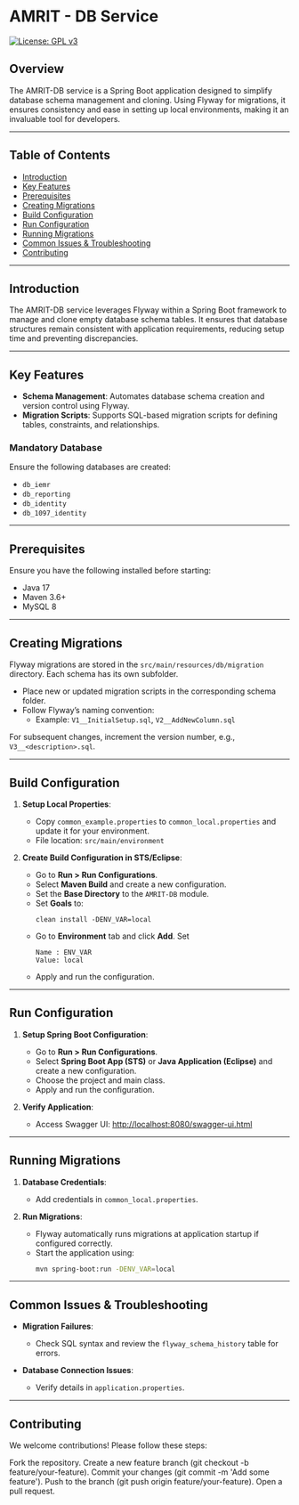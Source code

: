 # AMRIT - DB Service
[![License: GPL v3](https://img.shields.io/badge/License-GPLv3-blue.svg)](https://www.gnu.org/licenses/gpl-3.0)

## Overview  
The AMRIT-DB service is a Spring Boot application designed to simplify database schema management and cloning. Using Flyway for migrations, it ensures consistency and ease in setting up local environments, making it an invaluable tool for developers.

---

## Table of Contents  
- [Introduction](#introduction)  
- [Key Features](#key-features)  
- [Prerequisites](#prerequisites)  
- [Creating Migrations](#creating-migrations)  
- [Build Configuration](#build-configuration)  
- [Run Configuration](#run-configuration)  
- [Running Migrations](#running-migrations)  
- [Common Issues & Troubleshooting](#common-issues--troubleshooting)  
- [Contributing](#contributing)  

---

## Introduction  

The AMRIT-DB service leverages Flyway within a Spring Boot framework to manage and clone empty database schema tables. It ensures that database structures remain consistent with application requirements, reducing setup time and preventing discrepancies.  

---

## Key Features  

- **Schema Management**: Automates database schema creation and version control using Flyway.  
- **Migration Scripts**: Supports SQL-based migration scripts for defining tables, constraints, and relationships.  

### Mandatory Database  

Ensure the following databases are created:  

- `db_iemr`  
- `db_reporting`  
- `db_identity`  
- `db_1097_identity`  

---

## Prerequisites  

Ensure you have the following installed before starting:  

- Java 17  
- Maven 3.6+  
- MySQL 8  

---

## Creating Migrations  

Flyway migrations are stored in the `src/main/resources/db/migration` directory. Each schema has its own subfolder.  

- Place new or updated migration scripts in the corresponding schema folder.  
- Follow Flyway’s naming convention:  
  - Example: `V1__InitialSetup.sql`, `V2__AddNewColumn.sql`  

For subsequent changes, increment the version number, e.g., `V3__<description>.sql`.  

---

## Build Configuration  

1. **Setup Local Properties**:  
   - Copy `common_example.properties` to `common_local.properties` and update it for your environment.  
   - File location: `src/main/environment`  

2. **Create Build Configuration in STS/Eclipse**:  
   - Go to **Run > Run Configurations**.  
   - Select **Maven Build** and create a new configuration.  
   - Set the **Base Directory** to the `AMRIT-DB` module.  
   - Set **Goals** to:  
     ```
     clean install -DENV_VAR=local
     ```  
   - Go to **Environment** tab and click **Add**.  Set
     ```
     Name : ENV_VAR 
     Value: local
     ```
   - Apply and run the configuration.  

---

## Run Configuration  

1. **Setup Spring Boot Configuration**:  
   - Go to **Run > Run Configurations**.  
   - Select **Spring Boot App (STS)** or **Java Application (Eclipse)** and create a new configuration.  
   - Choose the project and main class.  
   - Apply and run the configuration.  

2. **Verify Application**:  
   - Access Swagger UI: [http://localhost:8080/swagger-ui.html](http://localhost:8080/swagger-ui.html)  

---

## Running Migrations  

1. **Database Credentials**:  
   - Add credentials in `common_local.properties`.  

2. **Run Migrations**:  
   - Flyway automatically runs migrations at application startup if configured correctly.  
   - Start the application using:  
     ```bash
     mvn spring-boot:run -DENV_VAR=local
     ```  

---

## Common Issues & Troubleshooting  

- **Migration Failures**:  
  - Check SQL syntax and review the `flyway_schema_history` table for errors.  

- **Database Connection Issues**:  
  - Verify details in `application.properties`.  

---

## Contributing  

We welcome contributions! Please follow these steps:

Fork the repository.
Create a new feature branch (git checkout -b feature/your-feature).
Commit your changes (git commit -m 'Add some feature').
Push to the branch (git push origin feature/your-feature).
Open a pull request.
